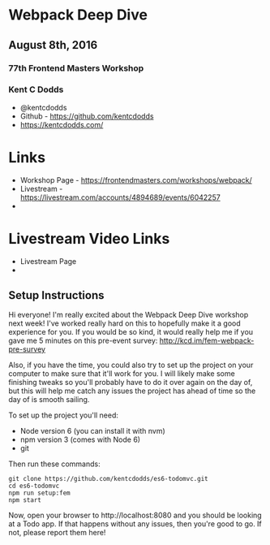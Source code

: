 # Webpack Deep Dive

## August 8th, 2016

### 77th Frontend Masters Workshop

### Kent C Dodds

* @kentcdodds
* Github - https://github.com/kentcdodds
* https://kentcdodds.com/


# Links

* Workshop Page - https://frontendmasters.com/workshops/webpack/
* Livestream - https://livestream.com/accounts/4894689/events/6042257
* 


# Livestream Video Links

* Livestream Page
* 


## Setup Instructions

Hi everyone! I'm really excited about the Webpack Deep Dive workshop next week! I've worked really hard on this to hopefully make it a good experience for you. If you would be so kind, it would really help me if you gave me 5 minutes on this pre-event survey:
http://kcd.im/fem-webpack-pre-survey

Also, if you have the time, you could also try to set up the project on your computer to make sure that it'll work for you. I will likely make some finishing tweaks so you'll probably have to do it over again on the day of, but this will help me catch any issues the project has ahead of time so the day of is smooth sailing.

To set up the project you'll need:

* Node version 6 (you can install it with nvm)
* npm version 3 (comes with Node 6)
* git

Then run these commands:

```
git clone https://github.com/kentcdodds/es6-todomvc.git
cd es6-todomvc
npm run setup:fem
npm start
```


Now, open your browser to http://localhost:8080 and you should be looking at a Todo app. If that happens without any issues, then you're good to go. If not, please report them here!
